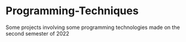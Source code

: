# Programming-Techniques
Some projects involving some programming technologies made on the second semester of 2022
